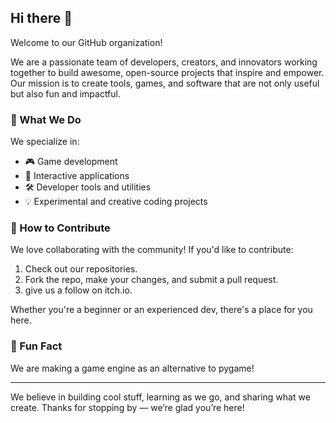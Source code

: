 ## Hi there 👋

Welcome to our GitHub organization!

We are a passionate team of developers, creators, and innovators working together to build awesome, open-source projects that inspire and empower. Our mission is to create tools, games, and software that are not only useful but also fun and impactful.

### 🌱 What We Do
We specialize in:
- 🎮 Game development
- 🧩 Interactive applications
- 🛠️ Developer tools and utilities
- 💡 Experimental and creative coding projects

### 🤝 How to Contribute
We love collaborating with the community! If you'd like to contribute:
1. Check out our repositories.
2. Fork the repo, make your changes, and submit a pull request.
3. give us a follow on itch.io.

Whether you're a beginner or an experienced dev, there's a place for you here.

### 🍕 Fun Fact
We are making a game engine as an alternative to pygame!

---

We believe in building cool stuff, learning as we go, and sharing what we create. Thanks for stopping by — we’re glad you’re here!
